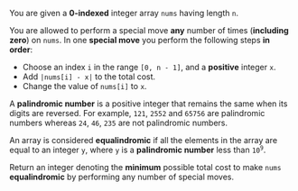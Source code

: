 You are given a **0-indexed** integer array `nums` having length `n`.

You are allowed to perform a special move **any** number of times (**including zero**) on `nums`. In one **special move** you perform the following steps **in order**:

- Choose an index `i` in the range `[0, n - 1]`, and a **positive** integer `x`.
- Add `|nums[i] - x|` to the total cost.
- Change the value of `nums[i]` to `x`.

A **palindromic number** is a positive integer that remains the same when its digits are reversed. For example, `121`, `2552` and `65756` are palindromic numbers whereas `24`, `46`, `235` are not palindromic numbers.

An array is considered **equalindromic** if all the elements in the array are equal to an integer `y`, where `y` is a **palindromic number** less than <code>10<sup>9</sup></code>.

Return an integer denoting the **minimum** possible total cost to make `nums` **equalindromic** by performing any number of special moves.